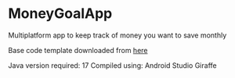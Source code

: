# MoneyGoalApp
Multiplatform app to keep track of money you want to save monthly


Base code template downloaded from [here](https://github.com/JetBrains/compose-multiplatform-ios-android-template/#readme)

Java version required: 17
Compiled using: Android Studio Giraffe
